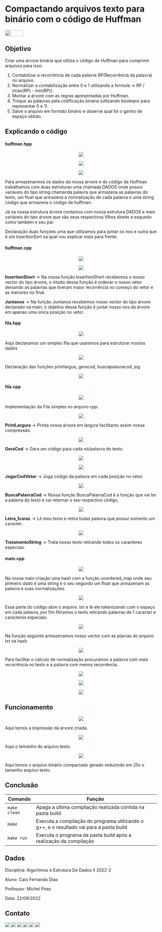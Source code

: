 # Compactando arquivos texto para binário com o código de Huffman

<img align="center" height="20px" width="60px" src="https://img.shields.io/badge/C%2B%2B-00599C?style=for-the-badge&logo=c%2B%2B&logoColor=white"/>  
</a> 
</div>

<h2><a>Objetivo</a></h2>

<p>Criar  uma árvore binária que utiliza o código de Huffman para comprimir arquivos para isso:

<ol>
  <li>Contabilizar a recorrência de cada palavre RP(Recorrência da palavra) no arquivo.</li>
  <li>Normalizar a contabilização entre 0 e 1 utilizando a formula -> RP / (max(RP) - min(RP)).</li>
  <li>Montar a árvore com as regras apresentadas por Huffman.</li>
  <li>Troque as palavras pela codificação binária (utlizando booleano para representar 0 e 1).</li>
  <li>Salve o arquivo em formato binário e observe qual foi o ganho de espaço obtido.</li>
</ol>

<h2><a>Explicando o código</a></h2>

<h4><a>huffman.hpp</a></h4>

<p align="center">
<img src="imgs/StructARVORE.png"/>
</p>

<p align="center">
<img src="imgs/StructDADOS.png"/>
</p>

<p align="center">
<img src="imgs/declaracaofuncaojuntanosinsertion.png"/>
</p>

<p>Para armazenarmos os dados da nossa árvore e do código de Huffman trabalhamos com duas estruturas uma chamada DADOS onde possui variáveis do tipo string chamanda palavra que armazena as palavras do texto, um float que armazena a normalização de cada palavra e uma string código que armazena o código de huffman.</p>

<p>Já na nossa estrutura árvore contamos com nossa estrutura DADOS e mais variáveis do tipo árvore que são seus respectivos filhos direito e esquedo como também o seu pai.</p>

<p>Declaração duas funções uma que utilizamos para juntar os nos e outra que é um InsertionSort na qual vou explicar mais para frente.</p>

<h4><a>huffman.cpp</a></h4>

<p align="center">
<img src="imgs/InsertionShort.png"/>
</p>

<p align="center">
<img src="imgs/Funcao_JuntaNos.png"/>
</p>

<p><strong>InsertionShort</strong> -> Na nossa função InsertionShort recebemos o nosso vector do tipo árvore, o intuito dessa função é ordenar o nosso vetor deixando as palavras que tiveram maior recorrência no começo do vetor e as menores no final.</p>

<p><strong>Juntanos</strong> -> Na função Juntanos recebemos nosso vector do tipo árvore declarado na main, o objetivo dessa função é juntar nosso nos da árvore em apenas uma única posição no vetor.</p>

<h4><a>fila.hpp</a></h4>

<p align="center">
<img src="imgs/Declaracao_Fila.png"/>
</p>

<p>Aqui declaramos um simples fila que usaremos para estruturar nossos dados</p>

<p align="center">
<img src="imgs/Funcoes_Aux.png"/>
</p>

<p>Declaração das funções printlargua, geracod, buscapalavracod, jog</p>

<p align="center">
<img src="imgs/Declaracaofuncoestratamento.png"/>
</p>

<h4><a>fila.cpp</a></h4>

<p align="center">
<img src="imgs/Implentacao_Funcoes.png"/>
</p>

<p>Implementação da Fila simples no arquivo cpp.</p>

<p align="center">
<img src="imgs/implementacao_funcao_print_largura.png"/>
</p>

<p><strong>PrintLargura</strong> -> Printa nossa árvore em largura facilitanto assim nossa compreesão.</p>

<p align="center">
<img src="imgs/implementacao_funcao_gerarcod.png"/>
</p>

<p><strong>GeraCod</strong> -> Gera um código para cada nó/palavra do texto.</p>

<p align="center">
<img src="imgs/implementacao_funcao_buscapalavracod.png"/>
</p>

<p align="center">
<img src="imgs/implementacao_funcao_jogacodvetor.png"/>
</p>

<p><strong>JogarCodVetor</strong> -> Joga código da palavra em cada posição no vetor.<p>

<p align="center">
<img src="imgs/implementacao_funcao_buscapalavracod.png"/>
</p>

<p><strong>BuscaPalavraCod</strong> -> Nossa função BuscaPalavraCod é a função que vai ter a palavra do texto e vai retornar o seu respectivo código.</p>

<p align="center">
<img src="imgs/implementacao_funcao_letra1carac.png"/>
</p>

<p><strong>Letra_1carac</strong> -> Lê meu texto e retira todas palavra que possui somento um caracter.</p>

<p align="center">
<img src="imgs/implementacao_funcao_tratastring.png"/>
</p>

<p><strong>TratamentoString</strong> -> Trata nosso texto retirando todos os caracteres especiais.</p>

<h4><a>main.cpp</a></h4>

<p align="center">
<img src="imgs/declaracao_de_vector_e_has.png"/>
</p>

<p>Na nossa main criação uma hash com a função unordered_map onde seu primeiro dado é uma string e o seu segundo um float que armazenam as palavra e suas normalizações.</p>

<p align="center">
<img src="imgs/leituraarquivoetratamento.png">
</p>

<p>Essa parte do código abre o arquivo .txt e lê ele tokenizando com o espaço em cada palavra, por fim filtramos o texto retirando palavras de 1 caracter e caracteres especiais.</p>

<p align="center">
<img src="imgs/passavetorpalavrasphash.png"/>
</p>

<p>Na função seguinte armazenamos nosso vector com as plavras do arquivo txt na hash.</p>

<p align="center">
<img src="imgs/menoremaiorparacalculo.png"/>
</p>

<p>Para facilitar o cálculo de normalização procuramos a palavra com mais recorrência no texto e a palavra com menos recorrência.</p>

<p align="center">
<img src="imgs/passandominhahashparastruct.png"/>
</p>

<p align="center">
<img src="imgs/chamafuncoesmain.png"/>
</p>

<p align="center">
<img src="imgs/criaarquivobinario.png"/>
</p>

<h2><a>Funcionamento</a></h2>

<p align="center">
<img src="imgs/impressao_arvore.png"/>
</p>

<p>Aqui temos a impressão da árvore criada.</p>

<p align="center">
<img src="imgs/tamanhoarquivotxt.png"/>
</p>

<p>Aqui o temanho do arquivo texto.</p>

<p align="center">
<img src="imgs/tamanhoarquivobinario.png"/>
</p>

<p>Aqui temos o arquivo binário compactado gerado reduzindo em 25x o tamanho arquivo texto.</p>

<h2><a>Conclusão</a></h2>


| Comando                |  Função                                                                                           |                     
| -----------------------| ------------------------------------------------------------------------------------------------- |
|  `make clean`          | Apaga a última compilação realizada contida na pasta build                                        |
|  `make`                | Executa a compilação do programa utilizando o g++, e o resultado vai para a pasta build           |
|  `make run`            | Executa o programa da pasta build após a realização da compilação                                 |

<h2><a>Dados</a></h2>

<p>Disciplina: Algoritmos e Estrutura De Dados II 2022-2

Aluno: Caio Fernando Dias

Professor: Michel Pires

Data: 22/09/2022</p>

<h2><a>Contato</a></h2>

<div> 
  <a href="https://www.instagram.com/caio_fer_dias/" target="_blank"><img src="https://img.shields.io/badge/-Instagram-%23E4405F?style=for-the-badge&logo=instagram&logoColor=white" target="_blank"></a>
  <a href = "mailto:caiodias200109@gmail.com"><img src="https://img.shields.io/badge/-Gmail-%23333?style=for-the-badge&logo=gmail&logoColor=white" target="_blank"></a>
  <a href="https://www.linkedin.com/in/caio-dias-8a4962246/" target="_blank"><img src="https://img.shields.io/badge/-LinkedIn-%230077B5?style=for-the-badge&logo=linkedin&logoColor=white" target="_blank"></a>
  <a href="https://t.me/caio_fer_dias" target="_blank"><img src="https://img.shields.io/badge/Telegram-2CA5E0?style=for-the-badge&logo=telegram&logoColor=white"></a>
  <a href="https://www.facebook.com/caiofernando.dias.77"><img src="https://img.shields.io/badge/Facebook-1877F2?style=for-the-badge&logo=facebook&logoColor=white"></a>
  <a href="https://github.com/Caio-Fernando-Dias"><img src="https://img.shields.io/badge/GitHub-100000?style=for-the-badge&logo=github&logoColor=white"></a>
</div>

